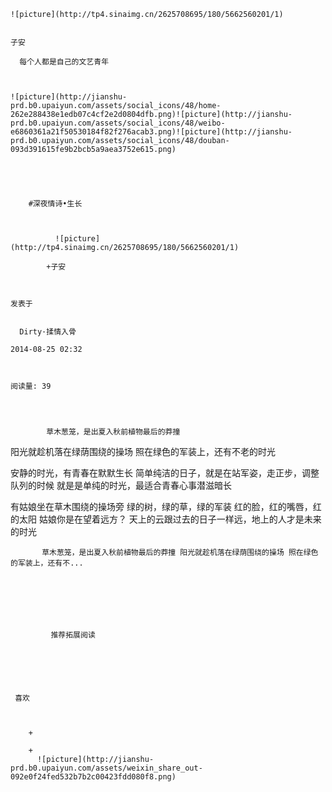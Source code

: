 
    
  
    ![picture](http://tp4.sinaimg.cn/2625708695/180/5662560201/1)
    

    子安
  
      每个人都是自己的文艺青年

  
  
    ![picture](http://jianshu-prd.b0.upaiyun.com/assets/social_icons/48/home-262e288438e1edb07c4cf2e2d0804dfb.png)![picture](http://jianshu-prd.b0.upaiyun.com/assets/social_icons/48/weibo-e6860361a21f50530184f82f276acab3.png)![picture](http://jianshu-prd.b0.upaiyun.com/assets/social_icons/48/douban-093d391615fe9b2bcb5a9aea3752e615.png)
  


    
      
        #深夜情诗•生长
        
          
            
              ![picture](http://tp4.sinaimg.cn/2625708695/180/5662560201/1)
            
            +子安
        
        
    
    发表于 

    
      Dirty·揉情入骨

    2014-08-25 02:32

    

    阅读量: 39
  


        
            草木葱笼，是出夏入秋前植物最后的莽撞
阳光就趁机落在绿荫围绕的操场
照在绿色的军装上，还有不老的时光

  安静的时光，有青春在默默生长
简单纯洁的日子，就是在站军姿，走正步，调整队列的时候
就是是单纯的时光，最适合青春心事潜滋暗长

  有姑娘坐在草木围绕的操场旁
绿的树，绿的草，绿的军装
红的脸，红的嘴唇，红的太阳
姑娘你是在望着远方？
天上的云跟过去的日子一样远，地上的人才是未来的时光


        
           草木葱笼，是出夏入秋前植物最后的莽撞 阳光就趁机落在绿荫围绕的操场 照在绿色的军装上，还有不...
      
    
    
      
      
      
          
             推荐拓展阅读
        
      
    
    
      
          
     喜欢

      
      
        +
                  
        +
          ![picture](http://jianshu-prd.b0.upaiyun.com/assets/weixin_share_out-092e0f24fed532b7b2c00423fdd080f8.png)
        
      
    
  


